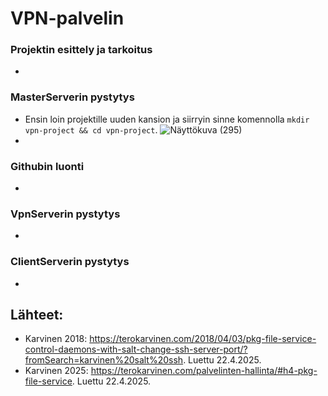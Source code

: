 # VPN-palvelin
### Projektin esittely ja tarkoitus
- 
### MasterServerin pystytys
- Ensin loin projektille uuden kansion ja siirryin sinne komennolla `mkdir vpn-project && cd vpn-project`.
 ![Näyttökuva (295)](https://github.com/user-attachments/assets/781d1a51-6e0c-4e3e-8dc8-609a984b848f)
- 

### Githubin luonti
- 
### VpnServerin pystytys
- 
### ClientServerin pystytys
- 

## Lähteet:
- Karvinen 2018: https://terokarvinen.com/2018/04/03/pkg-file-service-control-daemons-with-salt-change-ssh-server-port/?fromSearch=karvinen%20salt%20ssh. Luettu 22.4.2025.
- Karvinen 2025: https://terokarvinen.com/palvelinten-hallinta/#h4-pkg-file-service. Luettu 22.4.2025.

